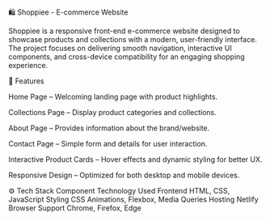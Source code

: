 🛍️ Shoppiee - E-commerce Website

Shoppiee is a responsive front-end e-commerce website designed to showcase products and collections with a modern, user-friendly interface. The project focuses on delivering smooth navigation, interactive UI components, and cross-device compatibility for an engaging shopping experience.

📌 Features

Home Page – Welcoming landing page with product highlights.

Collections Page – Display product categories and collections.

About Page – Provides information about the brand/website.

Contact Page – Simple form and details for user interaction.

Interactive Product Cards – Hover effects and dynamic styling for better UX.

Responsive Design – Optimized for both desktop and mobile devices.

⚙️ Tech Stack
Component	Technology Used
Frontend	HTML, CSS, JavaScript
Styling	CSS Animations, Flexbox, Media Queries
Hosting	Netlify
Browser Support	Chrome, Firefox, Edge
